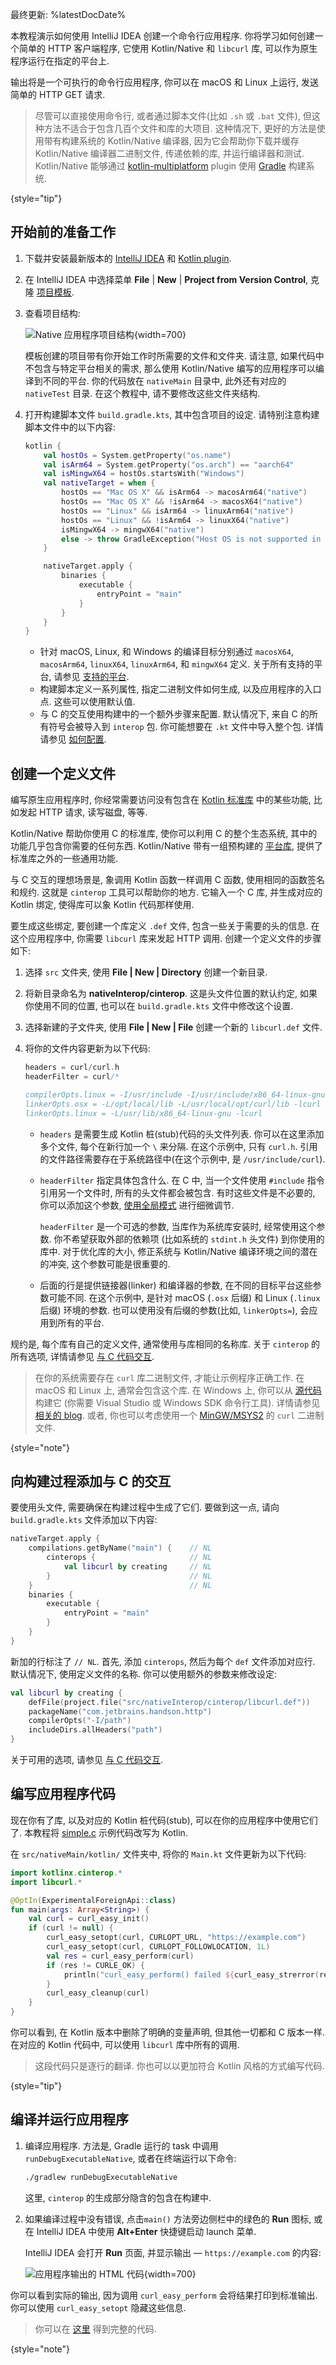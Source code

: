[//]: # (title: 教程 - 使用 C Interop 和 libcurl 创建应用程序)

最终更新: %latestDocDate%

本教程演示如何使用 IntelliJ IDEA 创建一个命令行应用程序.
你将学习如何创建一个简单的 HTTP 客户端程序, 它使用 Kotlin/Native 和 `libcurl` 库, 可以作为原生程序运行在指定的平台上.

输出将是一个可执行的命令行应用程序, 你可以在 macOS 和 Linux 上运行, 发送简单的 HTTP GET 请求.

> 尽管可以直接使用命令行, 或者通过脚本文件(比如 `.sh` 或 `.bat` 文件),
> 但这种方法不适合于包含几百个文件和库的大项目.
> 这种情况下, 更好的方法是使用带有构建系统的 Kotlin/Native 编译器,
> 因为它会帮助你下载并缓存 Kotlin/Native 编译器二进制文件, 传递依赖的库, 并运行编译器和测试.
> Kotlin/Native 能够通过 [kotlin-multiplatform](gradle-configure-project.md#targeting-multiple-platforms) plugin
> 使用 [Gradle](gradle.md) 构建系统.
>
{style="tip"}

## 开始前的准备工作

1. 下载并安装最新版本的 [IntelliJ IDEA](https://www.jetbrains.com/idea/) 和 [Kotlin plugin](releases.md).
2. 在 IntelliJ IDEA 中选择菜单 **File** | **New** | **Project from Version Control**,
   克隆 [项目模板](https://github.com/Kotlin/kmp-native-wizard).

3. 查看项目结构:

   ![Native 应用程序项目结构](native-project-structure.png){width=700}

   模板创建的项目带有你开始工作时所需要的文件和文件夹. 请注意, 如果代码中不包含与特定平台相关的需求,
   那么使用 Kotlin/Native 编写的应用程序可以编译到不同的平台.
   你的代码放在 `nativeMain` 目录中, 此外还有对应的 `nativeTest` 目录.
   在这个教程中, 请不要修改这些文件夹结构.

4. 打开构建脚本文件 `build.gradle.kts`, 其中包含项目的设定.
   请特别注意构建脚本文件中的以下内容:

    ```kotlin
    kotlin {
        val hostOs = System.getProperty("os.name")
        val isArm64 = System.getProperty("os.arch") == "aarch64"
        val isMingwX64 = hostOs.startsWith("Windows")
        val nativeTarget = when {
            hostOs == "Mac OS X" && isArm64 -> macosArm64("native")
            hostOs == "Mac OS X" && !isArm64 -> macosX64("native")
            hostOs == "Linux" && isArm64 -> linuxArm64("native")
            hostOs == "Linux" && !isArm64 -> linuxX64("native")
            isMingwX64 -> mingwX64("native")
            else -> throw GradleException("Host OS is not supported in Kotlin/Native.")
        }

        nativeTarget.apply {
            binaries {
                executable {
                    entryPoint = "main"
                }
            }
        }
    }
    ```

   * 针对 macOS, Linux, 和 Windows 的编译目标分别通过 `macosX64`, `macosArm64`, `linuxX64`, `linuxArm64`, 和 `mingwX64` 定义.
     关于所有支持的平台, 请参见 [支持的平台](native-target-support.md).
   * 构建脚本定义一系列属性, 指定二进制文件如何生成, 以及应用程序的入口点. 这些可以使用默认值.
   * 与 C 的交互使用构建中的一个额外步骤来配置. 默认情况下, 来自 C 的所有符号会被导入到 `interop` 包.
     你可能想要在 `.kt` 文件中导入整个包.
     详情请参见 [如何配置](gradle-configure-project.md#targeting-multiple-platforms).

## 创建一个定义文件

编写原生应用程序时, 你经常需要访问没有包含在 [Kotlin 标准库](https://kotlinlang.org/api/latest/jvm/stdlib/) 中的某些功能,
比如发起 HTTP 请求, 读写磁盘, 等等.

Kotlin/Native 帮助你使用 C 的标准库, 使你可以利用 C 的整个生态系统, 其中的功能几乎包含你需要的任何东西.
Kotlin/Native 带有一组预构建的 [平台库](native-platform-libs.md), 提供了标准库之外的一些通用功能.

与 C 交互的理想场景是, 象调用 Kotlin 函数一样调用 C 函数, 使用相同的函数签名和规约.
这就是 `cinterop` 工具可以帮助你的地方. 它输入一个 C 库, 并生成对应的 Kotlin 绑定, 使得库可以象 Kotlin 代码那样使用.

要生成这些绑定, 要创建一个库定义 `.def` 文件, 包含一些关于需要的头的信息.
在这个应用程序中, 你需要 `libcurl` 库来发起 HTTP 调用.
创建一个定义文件的步骤如下:

1. 选择 `src` 文件夹, 使用 **File | New | Directory** 创建一个新目录.
2. 将新目录命名为 **nativeInterop/cinterop**. 这是头文件位置的默认约定,
   如果你使用不同的位置, 也可以在 `build.gradle.kts` 文件中修改这个设置.
3. 选择新建的子文件夹, 使用 **File | New | File** 创建一个新的 `libcurl.def` 文件.
4. 将你的文件内容更新为以下代码:

    ```c
    headers = curl/curl.h
    headerFilter = curl/*

    compilerOpts.linux = -I/usr/include -I/usr/include/x86_64-linux-gnu
    linkerOpts.osx = -L/opt/local/lib -L/usr/local/opt/curl/lib -lcurl
    linkerOpts.linux = -L/usr/lib/x86_64-linux-gnu -lcurl
    ```

   * `headers` 是需要生成 Kotlin 桩(stub)代码的头文件列表. 你可以在这里添加多个文件, 每个在新行加一个 `\` 来分隔.
     在这个示例中, 只有 `curl.h`. 引用的文件路径需要存在于系统路径中(在这个示例中, 是 `/usr/include/curl`).
   * `headerFilter` 指定具体包含什么. 在 C 中, 当一个文件使用 `#include` 指令引用另一个文件时, 所有的头文件都会被包含.
     有时这些文件是不必要的, 你可以添加这个参数, [使用全局模式](https://en.wikipedia.org/wiki/Glob_(programming)) 进行细微调节.

     `headerFilter` 是一个可选的参数, 当库作为系统库安装时, 经常使用这个参数.
     你不希望获取外部的依赖项 (比如系统的 `stdint.h` 头文件) 到你使用的库中.
     对于优化库的大小, 修正系统与 Kotlin/Native 编译环境之间的潜在的冲突, 这个参数可能是很重要的.

   * 后面的行是提供链接器(linker) 和编译器的参数, 在不同的目标平台这些参数可能不同.
     在这个示例中, 是针对 macOS (`.osx` 后缀) 和 Linux (`.linux` 后缀) 环境的参数.
     也可以使用没有后缀的参数(比如, `linkerOpts=`), 会应用到所有的平台.

规约是, 每个库有自己的定义文件, 通常使用与库相同的名称库.
关于 `cinterop` 的所有选项, 详情请参见 [与 C 代码交互](native-c-interop.md).

> 在你的系统需要存在 `curl` 库二进制文件, 才能让示例程序正确工作. 在 macOS 和 Linux 上, 通常会包含这个库.
> 在 Windows 上, 你可以从 [源代码](https://curl.haxx.se/download.html) 构建它 (你需要 Visual Studio 或 Windows SDK 命令行工具).
> 详情请参见 [相关的 blog](https://jonnyzzz.com/blog/2018/10/29/kn-libcurl-windows/).
> 或者, 你也可以考虑使用一个 [MinGW/MSYS2](https://www.msys2.org/) 的 `curl` 二进制文件.
>
{style="note"}

## 向构建过程添加与 C 的交互

要使用头文件, 需要确保在构建过程中生成了它们. 要做到这一点, 请向 `build.gradle.kts` 文件添加以下内容:

```kotlin
nativeTarget.apply {
    compilations.getByName("main") {    // NL
        cinterops {                     // NL
            val libcurl by creating     // NL
        }                               // NL
    }                                   // NL
    binaries {
        executable {
            entryPoint = "main"
        }
    }
}
```

新加的行标注了 `// NL`. 首先, 添加 `cinterops`, 然后为每个 `def` 文件添加对应行.
默认情况下, 使用定义文件的名称. 你可以使用额外的参数来修改设定:

```kotlin
val libcurl by creating {
    defFile(project.file("src/nativeInterop/cinterop/libcurl.def"))
    packageName("com.jetbrains.handson.http")
    compilerOpts("-I/path")
    includeDirs.allHeaders("path")
}
```

关于可用的选项, 请参见 [与 C 代码交互](native-c-interop.md).

## 编写应用程序代码

现在你有了库, 以及对应的 Kotlin 桩代码(stub), 可以在你的应用程序中使用它们了.
本教程将 [simple.c](https://curl.haxx.se/libcurl/c/simple.html) 示例代码改写为 Kotlin.

在 `src/nativeMain/kotlin/` 文件夹中, 将你的 `Main.kt` 文件更新为以下代码:

```kotlin
import kotlinx.cinterop.*
import libcurl.*

@OptIn(ExperimentalForeignApi::class)
fun main(args: Array<String>) {
    val curl = curl_easy_init()
    if (curl != null) {
        curl_easy_setopt(curl, CURLOPT_URL, "https://example.com")
        curl_easy_setopt(curl, CURLOPT_FOLLOWLOCATION, 1L)
        val res = curl_easy_perform(curl)
        if (res != CURLE_OK) {
            println("curl_easy_perform() failed ${curl_easy_strerror(res)?.toKString()}")
        }
        curl_easy_cleanup(curl)
    }
}
```

你可以看到, 在 Kotlin 版本中删除了明确的变量声明, 但其他一切都和 C 版本一样.
在对应的 Kotlin 代码中, 可以使用 `libcurl` 库中所有的调用.

> 这段代码只是逐行的翻译. 你也可以以更加符合 Kotlin 风格的方式编写代码.
>
{style="tip"}

## 编译并运行应用程序

1. 编译应用程序. 方法是, Gradle 运行的 task 中调用 `runDebugExecutableNative`, 或者在终端运行以下命令:

    ```bash
    ./gradlew runDebugExecutableNative
    ```
   这里, `cinterop` 的生成部分隐含的包含在构建中.

2. 如果编译过程中没有错误, 点击`main()` 方法旁边侧栏中的绿色的 **Run** 图标,
   或在 IntelliJ IDEA 中使用 **Alt+Enter** 快捷键启动 launch 菜单.

   IntelliJ IDEA 会打开 **Run** 页面, 并显示输出 — `https://example.com` 的内容:

   ![应用程序输出的 HTML 代码](native-output.png){width=700}

你可以看到实际的输出, 因为调用 `curl_easy_perform` 会将结果打印到标准输出.
你可以使用 `curl_easy_setopt` 隐藏这些信息.

> 你可以在 [这里](https://github.com/Kotlin/kotlin-hands-on-intro-kotlin-native) 得到完整的代码.
>
{style="note"}
